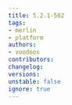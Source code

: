```yaml
---
title: 5.2.1-502
tags:
- merlin
- platform
authors:
- voodoos
contributors:
changelog:
versions:
unstable: false
ignore: true
---
```

